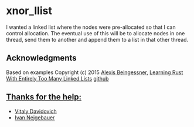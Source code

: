 # xnor_llist

I wanted a linked list where the nodes were pre-allocated so that I can control allocation.
The eventual use of this will be to allocate nodes in one thread, send them to another and append them to a list in that other thread.

## Acknowledgments

Based on examples Copyright (c) 2015 [Alexis Beingessner](http://cglab.ca/~abeinges/), [Learning Rust With Entirely Too Many Linked Lists](http://cglab.ca/~abeinges/blah/too-many-lists/book/) [github](https://github.com/rust-unofficial/too-many-lists)

## [Thanks for the help:](https://users.rust-lang.org/t/yet-another-linked-list-insert/16783)

  * [Vitaly Davidovich](https://users.rust-lang.org/u/vitalyd)
  * [Ivan Nejgebauer](https://users.rust-lang.org/u/inejge)
